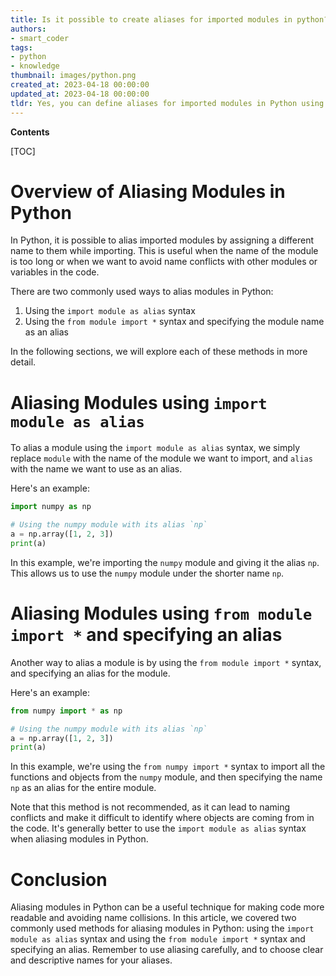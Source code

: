 ```yaml
---
title: Is it possible to create aliases for imported modules in python?
authors:
- smart_coder
tags:
- python
- knowledge
thumbnail: images/python.png
created_at: 2023-04-18 00:00:00
updated_at: 2023-04-18 00:00:00
tldr: Yes, you can define aliases for imported modules in Python using the `as` keyword.
---
```


**Contents**

[TOC]

# Overview of Aliasing Modules in Python

In Python, it is possible to alias imported modules by assigning a different name to them while importing. This is useful when the name of the module is too long or when we want to avoid name conflicts with other modules or variables in the code.

There are two commonly used ways to alias modules in Python:

1. Using the `import module as alias` syntax
2. Using the `from module import *` syntax and specifying the module name as an alias

In the following sections, we will explore each of these methods in more detail.

# Aliasing Modules using `import module as alias`

To alias a module using the `import module as alias` syntax, we simply replace `module` with the name of the module we want to import, and `alias` with the name we want to use as an alias.

Here's an example:

```python
import numpy as np

# Using the numpy module with its alias `np`
a = np.array([1, 2, 3])
print(a)
```

In this example, we're importing the `numpy` module and giving it the alias `np`. This allows us to use the `numpy` module under the shorter name `np`.

# Aliasing Modules using `from module import *` and specifying an alias

Another way to alias a module is by using the `from module import *` syntax, and specifying an alias for the module.

Here's an example:

```python
from numpy import * as np

# Using the numpy module with its alias `np`
a = np.array([1, 2, 3])
print(a)
```

In this example, we're using the `from numpy import *` syntax to import all the functions and objects from the `numpy` module, and then specifying the name `np` as an alias for the entire module.

Note that this method is not recommended, as it can lead to naming conflicts and make it difficult to identify where objects are coming from in the code. It's generally better to use the `import module as alias` syntax when aliasing modules in Python.

# Conclusion

Aliasing modules in Python can be a useful technique for making code more readable and avoiding name collisions. In this article, we covered two commonly used methods for aliasing modules in Python: using the `import module as alias` syntax and using the `from module import *` syntax and specifying an alias. Remember to use aliasing carefully, and to choose clear and descriptive names for your aliases.
